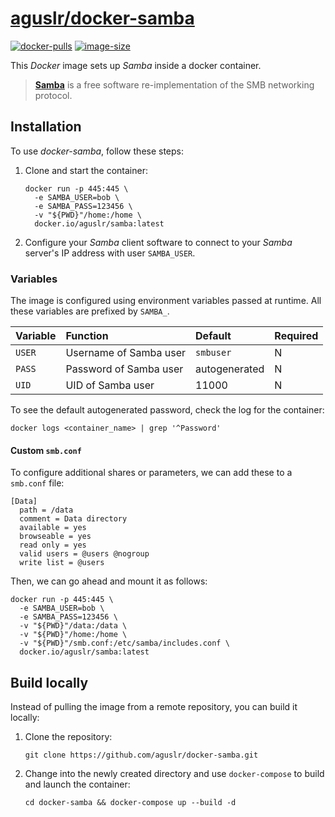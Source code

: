 [aguslr/docker-samba][1]
========================

[![docker-pulls](https://img.shields.io/docker/pulls/aguslr/samba)](https://hub.docker.com/r/aguslr/samba) [![image-size](https://img.shields.io/docker/image-size/aguslr/samba/latest)](https://hub.docker.com/r/aguslr/samba)


This *Docker* image sets up *Samba* inside a docker container.

> **[Samba][2]** is a free software re-implementation of the SMB networking
> protocol.


Installation
------------

To use *docker-samba*, follow these steps:

1. Clone and start the container:

       docker run -p 445:445 \
         -e SAMBA_USER=bob \
         -e SAMBA_PASS=123456 \
         -v "${PWD}"/home:/home \
         docker.io/aguslr/samba:latest

2. Configure your *Samba* client software to connect to your *Samba* server's IP
   address with user `SAMBA_USER`.


### Variables

The image is configured using environment variables passed at runtime. All these
variables are prefixed by `SAMBA_`.

| Variable | Function               | Default       | Required |
| :------- | :--------------------- | :------------ | -------- |
| `USER`   | Username of Samba user | `smbuser`     | N        |
| `PASS`   | Password of Samba user | autogenerated | N        |
| `UID`    | UID of Samba user      | 11000         | N        |

To see the default autogenerated password, check the log for the container:

    docker logs <container_name> | grep '^Password'


#### Custom `smb.conf`

To configure additional shares or parameters, we can add these to a `smb.conf`
file:

    [Data]
      path = /data
      comment = Data directory
      available = yes
      browseable = yes
      read only = yes
      valid users = @users @nogroup
      write list = @users

Then, we can go ahead and mount it as follows:

    docker run -p 445:445 \
      -e SAMBA_USER=bob \
      -e SAMBA_PASS=123456 \
      -v "${PWD}"/data:/data \
      -v "${PWD}"/home:/home \
      -v "${PWD}"/smb.conf:/etc/samba/includes.conf \
      docker.io/aguslr/samba:latest


Build locally
-------------

Instead of pulling the image from a remote repository, you can build it locally:

1. Clone the repository:

       git clone https://github.com/aguslr/docker-samba.git

2. Change into the newly created directory and use `docker-compose` to build and
   launch the container:

       cd docker-samba && docker-compose up --build -d


[1]: https://github.com/aguslr/docker-samba
[2]: https://www.samba.org/
